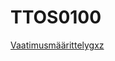 # TTOS0100
[Vaatimusmäärittelygxz](https://github.com/Laatuankka/TTOS0100/blob/master/Vaatimusm%C3%A4%C3%A4rittely)
